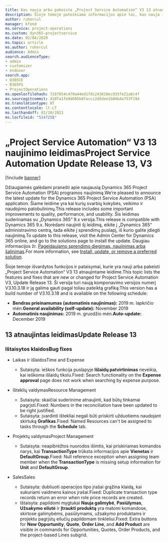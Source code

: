 ```yaml
---
title: Kas nauja arba pakeista „Project Service Automation“ V3 13 atnaujintame leidime
description: Šioje temoje pateikiama informacijos apie tai, kas nauja ir pakeista „Project Service Automation“ 13 atnaujintame leidime V3.
author: ruhercul
manager: kfend
ms.service: project-operations
ms.custom: dyn365-projectservice
ms.date: 02/04/2020
ms.topic: article
ms.author: ruhercul
audience: Admin
search.audienceType:
- admin
- customizer
- enduser
search.app:
- D365CE
- D365PS
- ProjectOperations
ms.openlocfilehash: 7287054c470a44ed1fdc243018ec935fe21a6c4f
ms.sourcegitcommit: 418fa1fe9d605b8faccc2d5dee1b04b4e753f194
ms.translationtype: HT
ms.contentlocale: lt-LT
ms.lasthandoff: 02/10/2021
ms.locfileid: "5147258"
---
```

# <a name="project-service-automation-update-release-13-v3"></a><span data-ttu-id="92927-103">„Project Service Automation“ V3 13 naujinimo leidimas</span><span class="sxs-lookup"><span data-stu-id="92927-103">Project Service Automation Update Release 13, V3</span></span>

[!include [banner](../includes/psa-now-project-operations.md)]

<span data-ttu-id="92927-104">Džiaugiamės galėdami pranešti apie naujausią Dynamics 365 Project Service Automation (PSA) programos naujinimą.</span><span class="sxs-lookup"><span data-stu-id="92927-104">We’re pleased to announce the latest update for the Dynamics 365 Project Service Automation (PSA) application.</span></span> <span data-ttu-id="92927-105">Šiame leidime yra kai kurių svarbių kokybės, veikimo ir naudojimo patobulinimų.</span><span class="sxs-lookup"><span data-stu-id="92927-105">This release includes some important improvements to quality, performance, and usability.</span></span> <span data-ttu-id="92927-106">Šis leidimas suderinamas su „Dynamics 365“ 9.x versija.</span><span class="sxs-lookup"><span data-stu-id="92927-106">This release is compatible with Dynamics 365 9.x.</span></span> <span data-ttu-id="92927-107">Norėdami naujinti šį leidimą, eikite į „Dynamics 365“ administravimo centrą, tada eikite į sprendimų puslapį, iš kurio galite įdiegti naujinimą.</span><span class="sxs-lookup"><span data-stu-id="92927-107">To update to this release, visit the Admin Center for Dynamics 365 online, and go to the solutions page to install the update.</span></span> <span data-ttu-id="92927-108">Daugiau informacijos žr. [Pageidaujamo sprendimo diegimas, naujinimas arba šalinimas](https://docs.microsoft.com/power-platform/admin/install-remove-preferred-solution).</span><span class="sxs-lookup"><span data-stu-id="92927-108">For more information, see [Install, update, or remove a preferred solution](https://docs.microsoft.com/power-platform/admin/install-remove-preferred-solution).</span></span>

<span data-ttu-id="92927-109">Šioje temoje išvardytos funkcijos ir pataisymai, kurie yra nauji arba pakeisti „Project Service Automation“ V3 13 atnaujintame leidime.</span><span class="sxs-lookup"><span data-stu-id="92927-109">This topic lists the features and fixes that are new or changed for Project Service Automation V3, Update Release 13.</span></span> <span data-ttu-id="92927-110">Ši versija turi naują komponavimo versijos numerį V3.10.3.18 ir ją galima gauti pagal toliau pateiktą grafiką:</span><span class="sxs-lookup"><span data-stu-id="92927-110">This version has a build number of V3.10.3.18 and is available on the following schedule:</span></span>

- <span data-ttu-id="92927-111">**Bendras prieinamumas (automatinis naujinimas):** 2019 m. lapkričio mėn.</span><span class="sxs-lookup"><span data-stu-id="92927-111">**General availability (self-update):** November 2019</span></span>
- <span data-ttu-id="92927-112">**Automatinis naujinimas:** 2019 m. gruodžio mėn.</span><span class="sxs-lookup"><span data-stu-id="92927-112">**Auto-update:** December 2019</span></span>


## <a name="update-release-13"></a><span data-ttu-id="92927-113">13 atnaujintas leidimas</span><span class="sxs-lookup"><span data-stu-id="92927-113">Update Release 13</span></span> 

### <a name="bug-fixes"></a><span data-ttu-id="92927-114">Ištaisytos klaidos</span><span class="sxs-lookup"><span data-stu-id="92927-114">Bug fixes</span></span>

- <span data-ttu-id="92927-115">Laikas ir išlaidos</span><span class="sxs-lookup"><span data-stu-id="92927-115">Time and Expense</span></span>

     - <span data-ttu-id="92927-116">Sutaisyta: ieškos funkcija puslapyje **Išlaidų patvirtinimas** neveikia, kai ieškoma išlaidų tikslu.</span><span class="sxs-lookup"><span data-stu-id="92927-116">Fixed: Search functionality on the **Expense approval** page does not work when searching by expense purpose.</span></span>

- <span data-ttu-id="92927-117">Išteklių valdymas</span><span class="sxs-lookup"><span data-stu-id="92927-117">Resource Management</span></span>

     - <span data-ttu-id="92927-118">Sutaisyta: skaičiai suderinime atnaujinti, kad būtų tinkamai pagrįsti.</span><span class="sxs-lookup"><span data-stu-id="92927-118">Fixed: Numbers in the reconciliation have been updated to be right justified.</span></span>
     - <span data-ttu-id="92927-119">Sutaisyta: įvardinti ištekliai negali būti priskirti užduotiems naudojant skirtuką **Grafikas**.</span><span class="sxs-lookup"><span data-stu-id="92927-119">Fixed: Named Resources can't be assigned to tasks through the **Schedule** tab.</span></span>

- <span data-ttu-id="92927-120">Projektų valdymas</span><span class="sxs-lookup"><span data-stu-id="92927-120">Project Management</span></span>

     - <span data-ttu-id="92927-121">Sutaisyta: neapibrėžtos nuorodos išimtis, kai priskiriamas komandos narys, kai **TransactionType** trūksta informacijos apie **Vienetas** ir **DefaultGroup**.</span><span class="sxs-lookup"><span data-stu-id="92927-121">Fixed: Null reference exception when assigning team member when the **TransactionType** is missing setup information for **Unit** and **DefaultGroup**.</span></span>

- <span data-ttu-id="92927-122">Sales</span><span class="sxs-lookup"><span data-stu-id="92927-122">Sales</span></span>

     - <span data-ttu-id="92927-123">Sutaisyta: dubliuoti operacijos tipo įrašai grąžina klaidą, kai sukuriami vaidmens kainos įrašai.</span><span class="sxs-lookup"><span data-stu-id="92927-123">Fixed: Duplicate transaction type records return an error when role price records are created.</span></span>
     - <span data-ttu-id="92927-124">Ištaisyta: papildomi mygtukai **Nauja galimybė**, **Pasiūlymas**, **Užsakymo eilutė** ir **Įtraukti produktą** yra matomi komandose, skirtose galimybėms, pasiūlymams, užsakymo produktams ir projektu pagrįstų eilučių papildomam tinkleliui.</span><span class="sxs-lookup"><span data-stu-id="92927-124">Fixed: Extra buttons for **New Opportunity**, **Quote**, **Order Line**, and **Add Product** are visible in commands for Opportunities, Quotes, Order Products, and the project-based Lines subgrid.</span></span>


